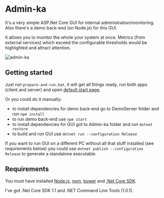 # Admin-ka

It's a very simple ASP.Net Core GUI for internal administration/monitoring.
Also there's a demo back-end (on Node.js) for this GUI.

It allows you to monitor the whole your system at once. Metrics (from external services) which exceed the configurable thresholds would be highlighted and attract attention.

![admin-ka](https://puu.sh/v0uaD/a9340e1c99.png)

## Getting started

Just run `prepare-and-run.bat`, it will get all things ready, run both apps (client and server) and open [default start page](http://localhost:5001).

Or you could do it manually:

* to install dependencies for demo back-end go to DemoServer folder and run `npm install`
* to run demo back-end use `npm start`
* to install dependencies for GUI got to Admin-ka folder and run `dotnet restore`
* to build and run GUI use `dotnet run --configuration Release`

If you want to run GUI on a different PC without all that stuff installed (see requirements below) you could use `dotnet publish --configuration Release` to generate a standalone executable.

## Requirements

You must have installed [Node.js](https://nodejs.org/en/download/current), [npm](https://www.hacksparrow.com/install-node-js-and-npm-on-windows.html), [bower](https://bower.io/#install-bower) and [.Net Core SDK](https://www.microsoft.com/net/download/core#/current).

I've got .Net Core SDK 1.1 and .NET Command Line Tools (1.0.1).
